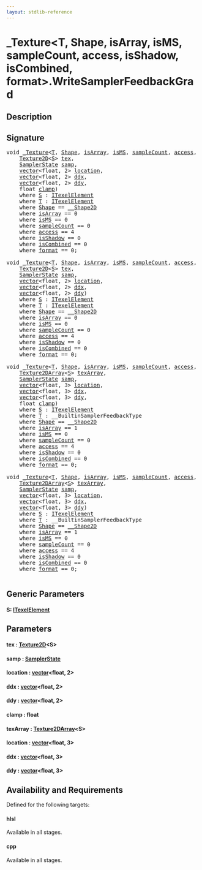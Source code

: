 ```yaml
---
layout: stdlib-reference
---
```


# \_Texture\<T, Shape, isArray, isMS, sampleCount, access, isShadow, isCombined, format\>\.WriteSamplerFeedbackGrad

## Description





## Signature 

<pre>
<span class="code_keyword">void</span> <a href="../types/0texture-01/index" class="code_type">_Texture</a>&lt;<a href="../types/0texture-01/index#typeparam-T" class="code_type">T</a>, <a href="../types/0texture-01/index#typeparam-Shape" class="code_type">Shape</a>, <a href="../types/0texture-01/index#decl-isArray" class="code_var">isArray</a>, <a href="../types/0texture-01/index#decl-isMS" class="code_var">isMS</a>, <a href="../types/0texture-01/index#decl-sampleCount" class="code_var">sampleCount</a>, <a href="../types/0texture-01/index#decl-access" class="code_var">access</a>, <a href="../types/0texture-01/index#decl-isShadow" class="code_var">isShadow</a>, <a href="../types/0texture-01/index#decl-isCombined" class="code_var">isCombined</a>, <a href="../types/0texture-01/index#decl-format" class="code_var">format</a>&gt;.<a href="writesamplerfeedbackgrad-05ck">WriteSamplerFeedbackGrad</a>&lt;<a href="writesamplerfeedbackgrad-05ck#typeparam-S" class="code_type">S</a>&gt;(
    <a href="" class="code_type">Texture2D</a>&lt;<a href="writesamplerfeedbackgrad-05ck#typeparam-S" class="code_type">S</a>&gt; <a href="writesamplerfeedbackgrad-05ck#decl-tex" class="code_param">tex</a>,
    <a href="../types/samplerstate-07/index" class="code_type">SamplerState</a> <a href="writesamplerfeedbackgrad-05ck#decl-samp" class="code_param">samp</a>,
    <a href="../types/vector/index" class="code_type">vector</a>&lt;<span class="code_keyword">float</span>, 2&gt; <a href="writesamplerfeedbackgrad-05ck#decl-location" class="code_param">location</a>,
    <a href="../types/vector/index" class="code_type">vector</a>&lt;<span class="code_keyword">float</span>, 2&gt; <a href="writesamplerfeedbackgrad-05ck#decl-ddx" class="code_param">ddx</a>,
    <a href="../types/vector/index" class="code_type">vector</a>&lt;<span class="code_keyword">float</span>, 2&gt; <a href="writesamplerfeedbackgrad-05ck#decl-ddy" class="code_param">ddy</a>,
    <span class="code_keyword">float</span> <a href="writesamplerfeedbackgrad-05ck#decl-clamp" class="code_param">clamp</a>)
    <span class='code_keyword'>where</span> <a href="writesamplerfeedbackgrad-05ck#typeparam-S" class="code_type">S</a> : <a href="../interfaces/itexelelement-016/index" class="code_type">ITexelElement</a>
    <span class='code_keyword'>where</span> <a href="../types/0texture-01/index#typeparam-T" class="code_type">T</a> : <a href="../interfaces/itexelelement-016/index" class="code_type">ITexelElement</a>
    <span class='code_keyword'>where</span> <a href="../types/0texture-01/index#typeparam-Shape" class="code_type">Shape</a> == <a href="../types/0_shape2d-028/index" class="code_type">__Shape2D</a>
    <span class='code_keyword'>where</span> <a href="../types/0texture-01/index#decl-isArray" class="code_var">isArray</a> == 0
    <span class='code_keyword'>where</span> <a href="../types/0texture-01/index#decl-isMS" class="code_var">isMS</a> == 0
    <span class='code_keyword'>where</span> <a href="../types/0texture-01/index#decl-sampleCount" class="code_var">sampleCount</a> == 0
    <span class='code_keyword'>where</span> <a href="../types/0texture-01/index#decl-access" class="code_var">access</a> == 4
    <span class='code_keyword'>where</span> <a href="../types/0texture-01/index#decl-isShadow" class="code_var">isShadow</a> == 0
    <span class='code_keyword'>where</span> <a href="../types/0texture-01/index#decl-isCombined" class="code_var">isCombined</a> == 0
    <span class='code_keyword'>where</span> <a href="../types/0texture-01/index#decl-format" class="code_var">format</a> == 0;

<span class="code_keyword">void</span> <a href="../types/0texture-01/index" class="code_type">_Texture</a>&lt;<a href="../types/0texture-01/index#typeparam-T" class="code_type">T</a>, <a href="../types/0texture-01/index#typeparam-Shape" class="code_type">Shape</a>, <a href="../types/0texture-01/index#decl-isArray" class="code_var">isArray</a>, <a href="../types/0texture-01/index#decl-isMS" class="code_var">isMS</a>, <a href="../types/0texture-01/index#decl-sampleCount" class="code_var">sampleCount</a>, <a href="../types/0texture-01/index#decl-access" class="code_var">access</a>, <a href="../types/0texture-01/index#decl-isShadow" class="code_var">isShadow</a>, <a href="../types/0texture-01/index#decl-isCombined" class="code_var">isCombined</a>, <a href="../types/0texture-01/index#decl-format" class="code_var">format</a>&gt;.<a href="writesamplerfeedbackgrad-05ck">WriteSamplerFeedbackGrad</a>&lt;<a href="writesamplerfeedbackgrad-05ck#typeparam-S" class="code_type">S</a>&gt;(
    <a href="" class="code_type">Texture2D</a>&lt;<a href="writesamplerfeedbackgrad-05ck#typeparam-S" class="code_type">S</a>&gt; <a href="writesamplerfeedbackgrad-05ck#decl-tex" class="code_param">tex</a>,
    <a href="../types/samplerstate-07/index" class="code_type">SamplerState</a> <a href="writesamplerfeedbackgrad-05ck#decl-samp" class="code_param">samp</a>,
    <a href="../types/vector/index" class="code_type">vector</a>&lt;<span class="code_keyword">float</span>, 2&gt; <a href="writesamplerfeedbackgrad-05ck#decl-location" class="code_param">location</a>,
    <a href="../types/vector/index" class="code_type">vector</a>&lt;<span class="code_keyword">float</span>, 2&gt; <a href="writesamplerfeedbackgrad-05ck#decl-ddx" class="code_param">ddx</a>,
    <a href="../types/vector/index" class="code_type">vector</a>&lt;<span class="code_keyword">float</span>, 2&gt; <a href="writesamplerfeedbackgrad-05ck#decl-ddy" class="code_param">ddy</a>)
    <span class='code_keyword'>where</span> <a href="writesamplerfeedbackgrad-05ck#typeparam-S" class="code_type">S</a> : <a href="../interfaces/itexelelement-016/index" class="code_type">ITexelElement</a>
    <span class='code_keyword'>where</span> <a href="../types/0texture-01/index#typeparam-T" class="code_type">T</a> : <a href="../interfaces/itexelelement-016/index" class="code_type">ITexelElement</a>
    <span class='code_keyword'>where</span> <a href="../types/0texture-01/index#typeparam-Shape" class="code_type">Shape</a> == <a href="../types/0_shape2d-028/index" class="code_type">__Shape2D</a>
    <span class='code_keyword'>where</span> <a href="../types/0texture-01/index#decl-isArray" class="code_var">isArray</a> == 0
    <span class='code_keyword'>where</span> <a href="../types/0texture-01/index#decl-isMS" class="code_var">isMS</a> == 0
    <span class='code_keyword'>where</span> <a href="../types/0texture-01/index#decl-sampleCount" class="code_var">sampleCount</a> == 0
    <span class='code_keyword'>where</span> <a href="../types/0texture-01/index#decl-access" class="code_var">access</a> == 4
    <span class='code_keyword'>where</span> <a href="../types/0texture-01/index#decl-isShadow" class="code_var">isShadow</a> == 0
    <span class='code_keyword'>where</span> <a href="../types/0texture-01/index#decl-isCombined" class="code_var">isCombined</a> == 0
    <span class='code_keyword'>where</span> <a href="../types/0texture-01/index#decl-format" class="code_var">format</a> == 0;

<span class="code_keyword">void</span> <a href="../types/0texture-01/index" class="code_type">_Texture</a>&lt;<a href="../types/0texture-01/index#typeparam-T" class="code_type">T</a>, <a href="../types/0texture-01/index#typeparam-Shape" class="code_type">Shape</a>, <a href="../types/0texture-01/index#decl-isArray" class="code_var">isArray</a>, <a href="../types/0texture-01/index#decl-isMS" class="code_var">isMS</a>, <a href="../types/0texture-01/index#decl-sampleCount" class="code_var">sampleCount</a>, <a href="../types/0texture-01/index#decl-access" class="code_var">access</a>, <a href="../types/0texture-01/index#decl-isShadow" class="code_var">isShadow</a>, <a href="../types/0texture-01/index#decl-isCombined" class="code_var">isCombined</a>, <a href="../types/0texture-01/index#decl-format" class="code_var">format</a>&gt;.<a href="writesamplerfeedbackgrad-05ck">WriteSamplerFeedbackGrad</a>&lt;<a href="writesamplerfeedbackgrad-05ck#typeparam-S" class="code_type">S</a>&gt;(
    <a href="" class="code_type">Texture2DArray</a>&lt;<a href="writesamplerfeedbackgrad-05ck#typeparam-S" class="code_type">S</a>&gt; <a href="writesamplerfeedbackgrad-05ck#decl-texArray" class="code_param">texArray</a>,
    <a href="../types/samplerstate-07/index" class="code_type">SamplerState</a> <a href="writesamplerfeedbackgrad-05ck#decl-samp" class="code_param">samp</a>,
    <a href="../types/vector/index" class="code_type">vector</a>&lt;<span class="code_keyword">float</span>, 3&gt; <a href="writesamplerfeedbackgrad-05ck#decl-location" class="code_param">location</a>,
    <a href="../types/vector/index" class="code_type">vector</a>&lt;<span class="code_keyword">float</span>, 3&gt; <a href="writesamplerfeedbackgrad-05ck#decl-ddx" class="code_param">ddx</a>,
    <a href="../types/vector/index" class="code_type">vector</a>&lt;<span class="code_keyword">float</span>, 3&gt; <a href="writesamplerfeedbackgrad-05ck#decl-ddy" class="code_param">ddy</a>,
    <span class="code_keyword">float</span> <a href="writesamplerfeedbackgrad-05ck#decl-clamp" class="code_param">clamp</a>)
    <span class='code_keyword'>where</span> <a href="writesamplerfeedbackgrad-05ck#typeparam-S" class="code_type">S</a> : <a href="../interfaces/itexelelement-016/index" class="code_type">ITexelElement</a>
    <span class='code_keyword'>where</span> <a href="../types/0texture-01/index#typeparam-T" class="code_type">T</a> : __BuiltinSamplerFeedbackType
    <span class='code_keyword'>where</span> <a href="../types/0texture-01/index#typeparam-Shape" class="code_type">Shape</a> == <a href="../types/0_shape2d-028/index" class="code_type">__Shape2D</a>
    <span class='code_keyword'>where</span> <a href="../types/0texture-01/index#decl-isArray" class="code_var">isArray</a> == 1
    <span class='code_keyword'>where</span> <a href="../types/0texture-01/index#decl-isMS" class="code_var">isMS</a> == 0
    <span class='code_keyword'>where</span> <a href="../types/0texture-01/index#decl-sampleCount" class="code_var">sampleCount</a> == 0
    <span class='code_keyword'>where</span> <a href="../types/0texture-01/index#decl-access" class="code_var">access</a> == 4
    <span class='code_keyword'>where</span> <a href="../types/0texture-01/index#decl-isShadow" class="code_var">isShadow</a> == 0
    <span class='code_keyword'>where</span> <a href="../types/0texture-01/index#decl-isCombined" class="code_var">isCombined</a> == 0
    <span class='code_keyword'>where</span> <a href="../types/0texture-01/index#decl-format" class="code_var">format</a> == 0;

<span class="code_keyword">void</span> <a href="../types/0texture-01/index" class="code_type">_Texture</a>&lt;<a href="../types/0texture-01/index#typeparam-T" class="code_type">T</a>, <a href="../types/0texture-01/index#typeparam-Shape" class="code_type">Shape</a>, <a href="../types/0texture-01/index#decl-isArray" class="code_var">isArray</a>, <a href="../types/0texture-01/index#decl-isMS" class="code_var">isMS</a>, <a href="../types/0texture-01/index#decl-sampleCount" class="code_var">sampleCount</a>, <a href="../types/0texture-01/index#decl-access" class="code_var">access</a>, <a href="../types/0texture-01/index#decl-isShadow" class="code_var">isShadow</a>, <a href="../types/0texture-01/index#decl-isCombined" class="code_var">isCombined</a>, <a href="../types/0texture-01/index#decl-format" class="code_var">format</a>&gt;.<a href="writesamplerfeedbackgrad-05ck">WriteSamplerFeedbackGrad</a>&lt;<a href="writesamplerfeedbackgrad-05ck#typeparam-S" class="code_type">S</a>&gt;(
    <a href="" class="code_type">Texture2DArray</a>&lt;<a href="writesamplerfeedbackgrad-05ck#typeparam-S" class="code_type">S</a>&gt; <a href="writesamplerfeedbackgrad-05ck#decl-texArray" class="code_param">texArray</a>,
    <a href="../types/samplerstate-07/index" class="code_type">SamplerState</a> <a href="writesamplerfeedbackgrad-05ck#decl-samp" class="code_param">samp</a>,
    <a href="../types/vector/index" class="code_type">vector</a>&lt;<span class="code_keyword">float</span>, 3&gt; <a href="writesamplerfeedbackgrad-05ck#decl-location" class="code_param">location</a>,
    <a href="../types/vector/index" class="code_type">vector</a>&lt;<span class="code_keyword">float</span>, 3&gt; <a href="writesamplerfeedbackgrad-05ck#decl-ddx" class="code_param">ddx</a>,
    <a href="../types/vector/index" class="code_type">vector</a>&lt;<span class="code_keyword">float</span>, 3&gt; <a href="writesamplerfeedbackgrad-05ck#decl-ddy" class="code_param">ddy</a>)
    <span class='code_keyword'>where</span> <a href="writesamplerfeedbackgrad-05ck#typeparam-S" class="code_type">S</a> : <a href="../interfaces/itexelelement-016/index" class="code_type">ITexelElement</a>
    <span class='code_keyword'>where</span> <a href="../types/0texture-01/index#typeparam-T" class="code_type">T</a> : __BuiltinSamplerFeedbackType
    <span class='code_keyword'>where</span> <a href="../types/0texture-01/index#typeparam-Shape" class="code_type">Shape</a> == <a href="../types/0_shape2d-028/index" class="code_type">__Shape2D</a>
    <span class='code_keyword'>where</span> <a href="../types/0texture-01/index#decl-isArray" class="code_var">isArray</a> == 1
    <span class='code_keyword'>where</span> <a href="../types/0texture-01/index#decl-isMS" class="code_var">isMS</a> == 0
    <span class='code_keyword'>where</span> <a href="../types/0texture-01/index#decl-sampleCount" class="code_var">sampleCount</a> == 0
    <span class='code_keyword'>where</span> <a href="../types/0texture-01/index#decl-access" class="code_var">access</a> == 4
    <span class='code_keyword'>where</span> <a href="../types/0texture-01/index#decl-isShadow" class="code_var">isShadow</a> == 0
    <span class='code_keyword'>where</span> <a href="../types/0texture-01/index#decl-isCombined" class="code_var">isCombined</a> == 0
    <span class='code_keyword'>where</span> <a href="../types/0texture-01/index#decl-format" class="code_var">format</a> == 0;

</pre>

## Generic Parameters

####  <a id="typeparam-S"></a>S: [ITexelElement](../interfaces/itexelelement-016/index)

## Parameters

####  <a id="decl-tex"></a>tex  : [Texture2D]()\<S\>
####  <a id="decl-samp"></a>samp  : [SamplerState](../types/samplerstate-07/index)
####  <a id="decl-location"></a>location  : [vector](../types/vector/index)\<float, 2\>
####  <a id="decl-ddx"></a>ddx  : [vector](../types/vector/index)\<float, 2\>
####  <a id="decl-ddy"></a>ddy  : [vector](../types/vector/index)\<float, 2\>
####  <a id="decl-clamp"></a>clamp  : float
####  <a id="decl-texArray"></a>texArray  : [Texture2DArray]()\<S\>
####  <a id="decl-location"></a>location  : [vector](../types/vector/index)\<float, 3\>
####  <a id="decl-ddx"></a>ddx  : [vector](../types/vector/index)\<float, 3\>
####  <a id="decl-ddy"></a>ddy  : [vector](../types/vector/index)\<float, 3\>

## Availability and Requirements

Defined for the following targets:

#### hlsl
Available in all stages.

#### cpp
Available in all stages.



